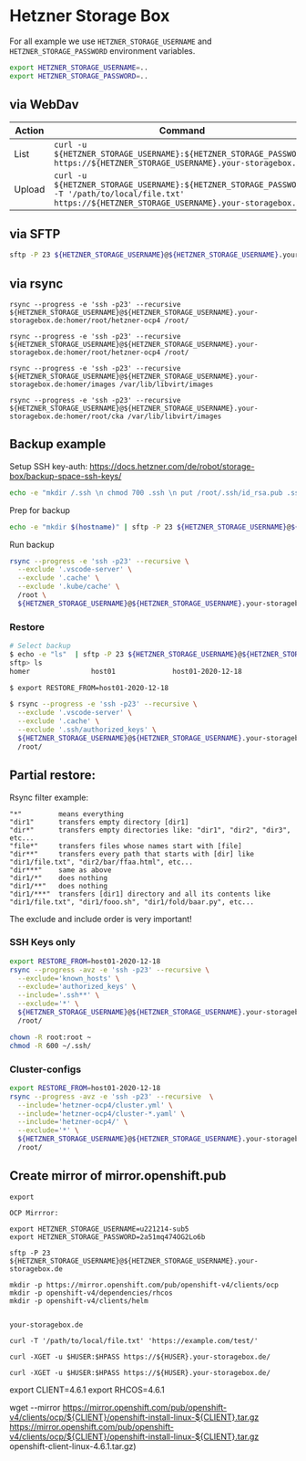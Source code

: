 # Hetzner Storage Box

For all example we use `HETZNER_STORAGE_USERNAME` and `HETZNER_STORAGE_PASSWORD` environment variables.

```bash
export HETZNER_STORAGE_USERNAME=..
export HETZNER_STORAGE_PASSWORD=..
```

## via WebDav

|Action|Command|
|---|---|
|List|`curl -u ${HETZNER_STORAGE_USERNAME}:${HETZNER_STORAGE_PASSWORD} https://${HETZNER_STORAGE_USERNAME}.your-storagebox.de/`|
|Upload|`curl -u ${HETZNER_STORAGE_USERNAME}:${HETZNER_STORAGE_PASSWORD}  -T '/path/to/local/file.txt' https://${HETZNER_STORAGE_USERNAME}.your-storagebox.de/`|

## via SFTP

```bash
sftp -P 23 ${HETZNER_STORAGE_USERNAME}@${HETZNER_STORAGE_USERNAME}.your-storagebox.de
```

## via rsync

```
rsync --progress -e 'ssh -p23' --recursive ${HETZNER_STORAGE_USERNAME}@${HETZNER_STORAGE_USERNAME}.your-storagebox.de:homer/root/hetzner-ocp4 /root/

rsync --progress -e 'ssh -p23' --recursive ${HETZNER_STORAGE_USERNAME}@${HETZNER_STORAGE_USERNAME}.your-storagebox.de:homer/root/hetzner-ocp4 /root/

rsync --progress -e 'ssh -p23' --recursive ${HETZNER_STORAGE_USERNAME}@${HETZNER_STORAGE_USERNAME}.your-storagebox.de:homer/images /var/lib/libvirt/images

rsync --progress -e 'ssh -p23' --recursive ${HETZNER_STORAGE_USERNAME}@${HETZNER_STORAGE_USERNAME}.your-storagebox.de:homer/root/cka /var/lib/libvirt/images
```

## Backup example

Setup SSH key-auth: https://docs.hetzner.com/de/robot/storage-box/backup-space-ssh-keys/

```bash
echo -e "mkdir /.ssh \n chmod 700 .ssh \n put /root/.ssh/id_rsa.pub .ssh/authorized_keys \n chmod 600 .ssh/authorized_keys" | sftp -P 23 ${HETZNER_STORAGE_USERNAME}@${HETZNER_STORAGE_USERNAME}.your-storagebox.de
```

Prep for backup
```bash
echo -e "mkdir $(hostname)" | sftp -P 23 ${HETZNER_STORAGE_USERNAME}@${HETZNER_STORAGE_USERNAME}.your-storagebox.de
```

Run backup

```bash
rsync --progress -e 'ssh -p23' --recursive \
  --exclude '.vscode-server' \
  --exclude '.cache' \
  --exclude '.kube/cache' \
  /root \
  ${HETZNER_STORAGE_USERNAME}@${HETZNER_STORAGE_USERNAME}.your-storagebox.de:$(hostname)-$(date +%F)
```


### Restore

```bash
# Select backup
$ echo -e "ls"  | sftp -P 23 ${HETZNER_STORAGE_USERNAME}@${HETZNER_STORAGE_USERNAME}.your-storagebox.de
sftp> ls
homer               host01              host01-2020-12-18

$ export RESTORE_FROM=host01-2020-12-18

$ rsync --progress -e 'ssh -p23' --recursive \
  --exclude '.vscode-server' \
  --exclude '.cache' \
  --exclude '.ssh/authorized_keys' \
  ${HETZNER_STORAGE_USERNAME}@${HETZNER_STORAGE_USERNAME}.your-storagebox.de:${RESTORE_FROM}/root/ \
  /root/
```


## Partial restore:

Rsync filter example:
```
"*"         means everything
"dir1"      transfers empty directory [dir1]
"dir*"      transfers empty directories like: "dir1", "dir2", "dir3", etc...
"file*"     transfers files whose names start with [file]
"dir**"     transfers every path that starts with [dir] like "dir1/file.txt", "dir2/bar/ffaa.html", etc...
"dir***"    same as above
"dir1/*"    does nothing
"dir1/**"   does nothing
"dir1/***"  transfers [dir1] directory and all its contents like "dir1/file.txt", "dir1/fooo.sh", "dir1/fold/baar.py", etc...
```

The exclude and include order is very important!

### SSH Keys only
```bash
export RESTORE_FROM=host01-2020-12-18
rsync --progress -avz -e 'ssh -p23' --recursive \
  --exclude='known_hosts' \
  --exclude='authorized_keys' \
  --include='.ssh**' \
  --exclude='*' \
  ${HETZNER_STORAGE_USERNAME}@${HETZNER_STORAGE_USERNAME}.your-storagebox.de:${RESTORE_FROM}/root/ \
  /root/

chown -R root:root ~
chmod -R 600 ~/.ssh/

```

### Cluster-configs
```bash
export RESTORE_FROM=host01-2020-12-18
rsync --progress -avz -e 'ssh -p23' --recursive  \
  --include='hetzner-ocp4/cluster.yml' \
  --include='hetzner-ocp4/cluster-*.yaml' \
  --include='hetzner-ocp4/' \
  --exclude='*' \
  ${HETZNER_STORAGE_USERNAME}@${HETZNER_STORAGE_USERNAME}.your-storagebox.de:${RESTORE_FROM}/root/ \
  /root/
```

## Create mirror of mirror.openshift.pub


```
export

OCP Mirrror:

export HETZNER_STORAGE_USERNAME=u221214-sub5
export HETZNER_STORAGE_PASSWORD=2a51mq474OG2Lo6b

sftp -P 23 ${HETZNER_STORAGE_USERNAME}@${HETZNER_STORAGE_USERNAME}.your-storagebox.de

mkdir -p https://mirror.openshift.com/pub/openshift-v4/clients/ocp
mkdir -p openshift-v4/dependencies/rhcos
mkdir -p openshift-v4/clients/helm


your-storagebox.de

curl -T '/path/to/local/file.txt' 'https://example.com/test/'

curl -XGET -u $HUSER:$HPASS https://${HUSER}.your-storagebox.de/

curl -XGET -u $HUSER:$HPASS https://${HUSER}.your-storagebox.de/
```

export CLIENT=4.6.1
export RHCOS=4.6.1


wget --mirror
  https://mirror.openshift.com/pub/openshift-v4/clients/ocp/${CLIENT}/openshift-install-linux-${CLIENT}.tar.gz
  https://mirror.openshift.com/pub/openshift-v4/clients/ocp/${CLIENT}/openshift-install-linux-${CLIENT}.tar.gz
openshift-client-linux-4.6.1.tar.gz)